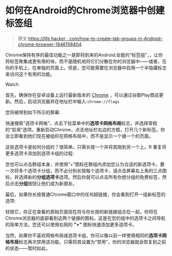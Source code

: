 # 如何在Android的Chrome浏览器中创建标签组

> 原文:[https://life hacker . com/how-to-create-tab-groups-in-Android-chrome-browser-1846158404](https://lifehacker.com/how-to-create-tab-groups-in-androids-chrome-browser-1846158404)

Chrome保持有序的最佳功能之一是即将到来的Android:全能的“标签组”，，让你将标签聚集成更有用的块，而不是随机地将它们分散在你的浏览器中——或者，在你的手机上，在单独的页面上。但是，您可能需要在浏览器中启用一个半隐藏标志来访问这个有用的功能。

Watch

首先，确保你在安卓设备上运行最新版本的 [Chrome](https://play.google.com/store/apps/details?id=com.android.chrome&hl=en_US&gl=US) ，可以通过谷歌Play商店更新。然后，启动浏览器并在地址栏中输入:`chrome://flags`

您将被带到如下所示的屏幕:

快速搜索“选项卡网格”，点击下拉菜单中的**选项卡网格布局**标志，并选择常规的“启用”选项。重新启动Chrome，点击地址栏右边的方框，打开几个新标签。你会立即看到他们现在被组织在网格布局中，而不是显示一个接一个的页面。

这些选项卡是如何分组的？很简单。只需长按一个并将其拖到另一个上。R 重复将更多选项卡添加到选项卡组的过程:

您也可以点击群组本身，并使用“+”图标在群组内添加您认为合适的新选项卡。要一次将多个选项卡分组，而不必分别长按每个选项卡，请点击屏幕右上角的三点图标，并选择新的**分组选项卡**选项。然后你就可以点击所有你想分组的免费标签，然后点击**分组**按钮让他们成为新朋友。

最后，如果你长按普通Chrome窗口中的任何超链接，你会看到打开一组新标签的选项:

轻按它，你正在查看的原始页面现在将与你长按的新链接组合在一起，你将在Chrome浏览器的底部看到这两个链接的图标。这是在您的组中的选项卡之间导航的简单方法，您还可以使用右侧的 **"+"** 图标快速添加更多选项卡。

当然，如果你不喜欢网格布局或选项卡组，你可以像以前一样使用相同的**选项卡网格布局**标志再次禁用该功能。只需将其设置为“禁用”，你的浏览器就会恢复到之前的状态——暂时如此。